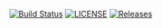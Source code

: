 [![Build Status](https://travis-ci.com/40456397/team_D_coursework.svg?branch=master)](https://travis-ci.com/40456397/team_D_coursework)
[![LICENSE](https://img.shields.io/github/license/40456397/sem.svg?style=flat-square)](https://github.com/40456397/sem/blob/master/LICENSE)
[![Releases](https://img.shields.io/github/release/40456397/sem/all.svg?style=flat-square)](https://github.com/40456397/sem/releases)